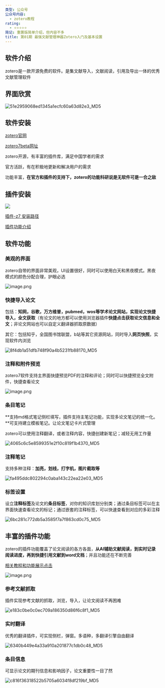 ```yaml
---
类型: 公众号
公众号内容:
  - zotero教程
rating:
  - ⭐⭐⭐⭐⭐
简记: 重置版简单介绍，但内容不多
title: 第01期 最强文献管理神器Zotero入门及基本设置
---
```


## 软件介绍

zotero是一款开源免费的软件。是集文献导入，文献阅读，引用及导出一体的优秀文献管理软件

## 界面欣赏

![51e2959068ed1345a1ecfc60a63d82e3_MD5](https://pic-go-42.oss-cn-guangzhou.aliyuncs.com/img/202405192014404.webp)

## 软件安装

[zotero官网](https://www.zotero.org/)

[zotero7beta网址](https://www.zotero.org/)


zotero开源，有丰富的插件库，满足中国学者的需求

官方活跃，有在积极地更新和解决用户的需求

功能丰富，**在官方和插件的支持下，zotero的功能科研说是无软件可是一合之敌**

## 插件安装
![](https://picbed.wk8686.top/pic/img/202410201947485.png)



[插件-z7 安装路径](https://file.wk8686.top/?0%20%E5%85%AC%E4%BC%97%E5%8F%B7/0%20zotero_%E6%8F%92%E4%BB%B6%E5%90%88%E9%9B%86/%E6%8F%92%E4%BB%B6-z7%20%E6%AD%A3%E5%BC%8F%E7%89%88)

[插件功能介绍](https://test.wk8686.top/)

## 软件功能

### 美观的界面

zotero自带的界面非常美观，UI设置很好，同时可以使用白天和黑夜模式。黑夜模式的颜色分配合理，护眼必选

![image.png](https://pic-go-42.oss-cn-guangzhou.aliyuncs.com/img/202405272041281.png)

### 快捷导入论文

包括：**知网，谷歌，万方维普，pubmed，wos等学术论文网站，实现论文快捷导入，全文获取**（有论文的地方都可以使用浏览器插件**快捷点击获取论文信息和全文**；非论文网站也可以自定义翻译器抓取原数据）

其它：包括知乎，全国图书馆联盟，b站等其它资源网站，同时导入**网页快照**，实现软件内浏览

![8f4db1a51dfb748f90a4b5231fb88170_MD5](https://pic-go-42.oss-cn-guangzhou.aliyuncs.com/img/202405192014406.webp)

### 注释和附件预览

zotero7软件支持主界面快捷预览PDF的注释和评论；同时可以快捷预览全文附件，快捷查看论文

![image.png](https://pic-go-42.oss-cn-guangzhou.aliyuncs.com/img/202405272046890.png)

### 条目笔记

**支持md格式笔记侧栏填写，插件支持主笔记功能，实现多论文笔记的统一化。**可支持建立模板笔记。让论文笔记卡片式管理

zotero可以使用注释翻译，或者注释内容，快捷创建新笔记；减轻无用工作量

![4065c6c5e8599351e2f10c819f1b4370_MD5](https://pic-go-42.oss-cn-guangzhou.aliyuncs.com/img/202405192014407.webp)

### 注释笔记

支持多种注释：**加亮，划线，打字机，图片截取等**

![fa495ddc802294c0aba143c22ea22e03_MD5](https://pic-go-42.oss-cn-guangzhou.aliyuncs.com/img/202405192014408.webp)

### 标签设置

设立**注释标签**及论文的**条目标签**，对你的知识库划分别类；通过条目标签可以在主界面快速查看论文的标记；通过嵌套的注释标签，可以快速查看到对应的多彩注释

![6bc281c772db5a3585f7a7f863cd0c75_MD5](https://pic-go-42.oss-cn-guangzhou.aliyuncs.com/img/202405192014409.webp)

## 丰富的插件功能

zotero的插件功能覆盖了论文阅读的各方各面，**从AI辅助文献阅读，到实时记录阅读进度，再到快捷引用文献到word文档**；并且功能还在不断完善

[相关教程和功能展示点击](../zotero/plugin/)

![image.png](https://pic-go-42.oss-cn-guangzhou.aliyuncs.com/img/202405272038110.png)

### 参考文献抓取

插件实现参考文献的抓取，浏览，导入，让论文阅读不再困难

![e183c0be0c0ec709a186350d86f6c8f1_MD5](https://pic-go-42.oss-cn-guangzhou.aliyuncs.com/img/202405192014410.webp)

### 实时翻译

优秀的翻译插件，可实现侧栏，弹窗。多语种，多翻译引擎自由翻译

![6340b449e4a33a910a201877c1db0c48_MD5](https://pic-go-42.oss-cn-guangzhou.aliyuncs.com/img/202405192014411.webp)

### 条目信息

可显示论文的期刊信息和影响因子，论文重要性一目了然

![c816f36318522b5705a6034f8df219bf_MD5](https://pic-go-42.oss-cn-guangzhou.aliyuncs.com/img/202405192014413.webp)
